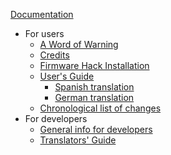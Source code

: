 [Documentation](Wiki.md)
  * For users
    * [A Word of Warning](AWordOfWarning.md)
    * [Credits](Credits.md)
    * [Firmware Hack Installation](FirmwareHackInstallation.md)
    * [User's Guide](UserGuide.md)
      * [Spanish translation](UserGuideSpanish.md)
      * [German translation](UserGuideGerman.md)
    * [Chronological list of changes](ChangeLog.md)
  * For developers
    * [General info for developers](devinfo.md)
    * [Translators' Guide](TranslatorsGuide.md)